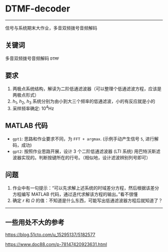 # DTMF-decoder

---

信号与系统期末大作业，多音双频拨号音频解码

## 关键词

多音双频拨号音频解码 `DTMF`


## 要求

1. 两极点系统结构，解读为二阶低通滤波器（可以整理个低通滤波方程，应该是两极点形式）
2. $h_1$, $h_2$, $h_3$ 系统分别为由小到大三个频率的低通滤波，小的有反应就是小的
3. 采样频率确定: $10^4\text{Hz}$

## MATLAB 代码

- `gpt1`: 思路和作业要求不同，为 `FFT + argmax`. (示例手动产生信号 `5`, 进行解码，成功)
- `gpt2`: 按照作业思路开展，设计 3 个二阶低通滤波器 (LTI 系统) 用巴特沃斯滤波器实现的。判断按键所在的行号。（相似地，设计滤波辨别列号即可）

## 问题

1. 作业中有一句提示：“可以先求解上述系统的时域差分方程，然后根据该差分方程编写 MATLAB 代码，通过迭代求解该方程的输出。”看不很懂
2. 确定 $r$ 和 $\Omega$ 的值：不知道是什么东西，可能写出低通滤波器方程后就知道了？

---

## 一些用处不大的参考

<https://blog.51cto.com/u_15295137/5182577>

<https://www.doc88.com/p-78147420923631.html>